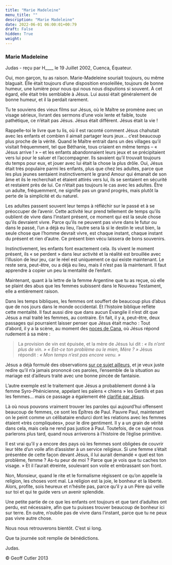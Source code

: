 ```yaml
---
title: "Marie Madeleine"
menu_title: ""
description: "Marie Madeleine"
date: 2022-06-01 06:00:01+00:79
draft: False
hidden: True
weight:
---
```

### Marie Madeleine

Judas - reçu par H____ le 19 Juillet 2002, Cuenca, Équateur.

Oui, mon garçon, tu as raison. Marie-Madeleine souriait toujours, ou même blaguait. Elle était toujours d’une disposition ensoleillée, toujours de bonne humeur, une lumière pour nous qui nous nous disputions si souvent. À cet égard, elle était très semblable à Jésus. Lui aussi était généralement de bonne humeur, et il la perdait rarement.

Tu te souviens des vieux films sur Jésus, où le Maître se promène avec un visage sérieux, livrant des sermons d’une voix lente et faible, toute pathétique, ce n’était pas Jésus. Jésus était différent. Jésus était la vie !

Rappelle-toi le livre que tu lis, où il est raconté comment Jésus chahutait avec les enfants et combien il aimait partager leurs jeux… c’est beaucoup plus proche de la vérité. Quand le Maître entrait dans un des villages qu’il visitait fréquemment, tel que Béthanie, tous criaient en même temps –  « Jésus arrive ! » – et les enfants abandonnaient leurs jeux et se précipitaient vers lui pour le saluer et l’accompagner. Ils savaient qu’il trouvait toujours du temps pour eux, et jouer avec lui était la chose la plus drôle. Oui, Jésus était très populaire parmi les enfants, plus que chez les adultes, parce que les plus jeunes sentaient instinctivement le grand Amour qui émanait de son âme et ils le recherchait et étaient attirés vers lui, ils se sentaient en sécurité et restaient près de lui. Ce n’était pas toujours le cas avec les adultes. Être un adulte, fréquemment, ne signifie pas un grand progrès, mais plutôt la perte de la simplicité et du naturel.

Les adultes passent souvent leur temps à réfléchir sur le passé et à se préoccuper de l’avenir. Cette activité leur prend tellement de temps qu’ils oublient de vivre dans l’instant présent, ce moment qui est la seule chose qu’ils devraient vivre. Parce qu’ils ne peuvent pas vivre dans le futur ou dans le passé, l’un a déjà eu lieu, l’autre sera là si le destin le veut bien, la seule chose que l’homme devrait vivre, est chaque instant, chaque instant du présent et rien d’autre. Ce présent bien vécu laissera de bons souvenirs.

Instinctivement, les enfants font exactement cela. Ils vivent le moment présent, ils « se perdent » dans leur activité et la réalité est brouillée avec l’illusion de leur jeu, car le réel est uniquement ce qui existe maintenant. Le reste sera, peut-être, ou a déjà eu lieu, mais il n’est pas là maintenant. Il faut apprendre à copier un peu la mentalité de l’enfant.

Maintenant, quant à la lettre de la femme Argentine que tu as reçue, où elle se plaint des abus que les femmes subissent dans le Nouveau Testament, elle a entièrement raison.

Dans les temps bibliques, les femmes ont souffert de beaucoup plus d’abus que de nos jours dans le monde occidental. Et l’histoire biblique reflète cette mentalité. Il faut aussi dire que dans aucun Évangile il n’est dit que Jésus a mal traité les femmes, au contraire. En fait, il y a, peut-être, deux passages qui pourraient laisser penser que Jésus était macho : Tout d’abord, il y a la scène, au moment des [noces de Cana](/fr-contemporary-messages/fr-contemporary-messages-by-date-order/fr-contemporary-messages-2002/fr-2002-3-3-1-hr-judas/), où Jésus répond rudement à sa mère :

> La provision de vin est épuisée, et la mère de Jésus lui dit : *« Ils n’ont plus de vin. » « Est-ce ton problème ou le mien, Mère ? »* Jésus répondit : *« Mon temps n’est pas encore venu. »*

Jésus a déjà formulé des observations [sur ce sujet ailleurs](/fr-samuels-messages/fr-sermons/fr-ser-17-1958-8-2-samuels-jesus/), et je veux juste redire qu’il n’a jamais prononcé ces paroles, l’ensemble de la situation au mariage est d’ailleurs traité avec une bonne pincée de fantaisie.

L’autre exemple est le traitement que Jésus a probablement donné à la femme Syro-Phénicienne, appelant les païens « chiens »  les Gentils et pas les femmes… mais ce passage a également été [clarifié par Jésus](/fr-samuels-messages/fr-revelations/fr-rev-36-1954-12-20-samuels-jesus/).

Là où nous pouvons vraiment trouver les paroles qui aujourd’hui offensent beaucoup de femmes, ce sont les Épîtres de Paul. Pauvre Paul, maintenant on le peint comme un célibataire endurci dont les relations avec les femmes étaient «très compliquées», pour le dire gentiment. Il y a un grain de vérité dans cela, mais cela ne rend pas justice à Paul. Toutefois, de ce sujet nous parlerons plus tard, quand nous arriverons à l’histoire de l’église primitive.

Il est vrai qu’il y a encore des pays où les femmes sont obligées de couvrir leur tête d’un voile afin d’assister à un service religieux. Si une femme s’était présentée de cette façon devant Jésus, il lui aurait demandé « quel est ton problème, femme ? As-tu peur de moi ? Parce que je vois que tu caches ton visage. » Et il l’aurait étreinte, soulevant son voile et embrassant son front.

Non, Monsieur, quand le rite et le formalisme régissent ce qu’on appelle la religion, les choses vont mal. La religion est la joie, le bonheur et la liberté. Alors, profite, sois heureux et n’hésite pas, parce qu’il y a un Père qui veille sur toi et qui te guide vers un avenir splendide.

Une petite partie de ce que les enfants ont toujours et que tant d’adultes ont perdu, est nécessaire, afin que tu puisses trouver beaucoup de bonheur ici sur terre. En outre, n’oublie pas de vivre dans l’instant, parce que tu ne peux pas vivre autre chose.

Nous nous retrouverons bientôt. C’est si long.

Que ta journée soit remplie de bénédictions.

Judas.

© Geoff Cutler 2013